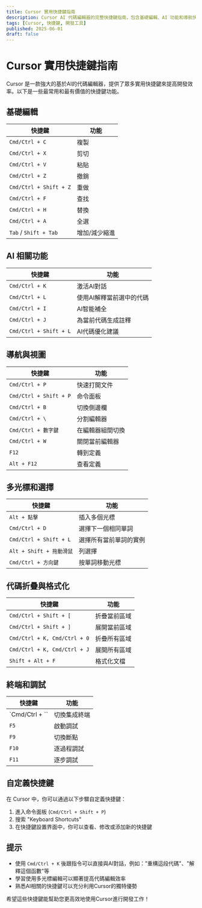 ```yaml
---
title: Cursor 實用快捷鍵指南
description: Cursor AI 代碼編輯器的完整快捷鍵指南，包含基礎編輯、AI 功能和導航快捷鍵
tags: [Cursor, 快捷鍵, 開發工具]
published: 2025-06-01
draft: false
---
```


# Cursor 實用快捷鍵指南

Cursor 是一款強大的基於AI的代碼編輯器，提供了眾多實用快捷鍵來提高開發效率。以下是一些最常用和最有價值的快捷鍵功能。

## 基礎編輯

| 快捷鍵 | 功能 |
|-------|------|
| `Cmd/Ctrl + C` | 複製 |
| `Cmd/Ctrl + X` | 剪切 |
| `Cmd/Ctrl + V` | 粘貼 |
| `Cmd/Ctrl + Z` | 撤銷 |
| `Cmd/Ctrl + Shift + Z` | 重做 |
| `Cmd/Ctrl + F` | 查找 |
| `Cmd/Ctrl + H` | 替換 |
| `Cmd/Ctrl + A` | 全選 |
| `Tab` / `Shift + Tab` | 增加/減少縮進 |

## AI 相關功能

| 快捷鍵 | 功能 |
|-------|------|
| `Cmd/Ctrl + K` | 激活AI對話 |
| `Cmd/Ctrl + L` | 使用AI解釋當前選中的代碼 |
| `Cmd/Ctrl + I` | AI智能補全 |
| `Cmd/Ctrl + J` | 為當前代碼生成註釋 |
| `Cmd/Ctrl + Shift + L` | AI代碼優化建議 |

## 導航與視圖

| 快捷鍵 | 功能 |
|-------|------|
| `Cmd/Ctrl + P` | 快速打開文件 |
| `Cmd/Ctrl + Shift + P` | 命令面板 |
| `Cmd/Ctrl + B` | 切換側邊欄 |
| `Cmd/Ctrl + \` | 分割編輯器 |
| `Cmd/Ctrl + 數字鍵` | 在編輯器組間切換 |
| `Cmd/Ctrl + W` | 關閉當前編輯器 |
| `F12` | 轉到定義 |
| `Alt + F12` | 查看定義 |

## 多光標和選擇

| 快捷鍵 | 功能 |
|-------|------|
| `Alt + 點擊` | 插入多個光標 |
| `Cmd/Ctrl + D` | 選擇下一個相同單詞 |
| `Cmd/Ctrl + Shift + L` | 選擇所有當前單詞的實例 |
| `Alt + Shift + 拖動滑鼠` | 列選擇 |
| `Cmd/Ctrl + 方向鍵` | 按單詞移動光標 |

## 代碼折疊與格式化

| 快捷鍵 | 功能 |
|-------|------|
| `Cmd/Ctrl + Shift + [` | 折疊當前區域 |
| `Cmd/Ctrl + Shift + ]` | 展開當前區域 |
| `Cmd/Ctrl + K, Cmd/Ctrl + 0` | 折疊所有區域 |
| `Cmd/Ctrl + K, Cmd/Ctrl + J` | 展開所有區域 |
| `Shift + Alt + F` | 格式化文檔 |

## 終端和調試

| 快捷鍵 | 功能 |
|-------|------|
| `Cmd/Ctrl + `` | 切換集成終端 |
| `F5` | 啟動調試 |
| `F9` | 切換斷點 |
| `F10` | 逐過程調試 |
| `F11` | 逐步調試 |

## 自定義快捷鍵

在 Cursor 中，你可以通過以下步驟自定義快捷鍵：

1. 進入命令面板 (`Cmd/Ctrl + Shift + P`)
2. 搜索 "Keyboard Shortcuts"
3. 在快捷鍵設置界面中，你可以查看、修改或添加新的快捷鍵

## 提示

- 使用 `Cmd/Ctrl + K` 後跟指令可以直接與AI對話，例如："重構這段代碼"、"解釋這個函數"等
- 學習使用多光標編輯可以顯著提高代碼編輯效率
- 熟悉AI相關的快捷鍵可以充分利用Cursor的獨特優勢

希望這些快捷鍵能幫助您更高效地使用Cursor進行開發工作！ 